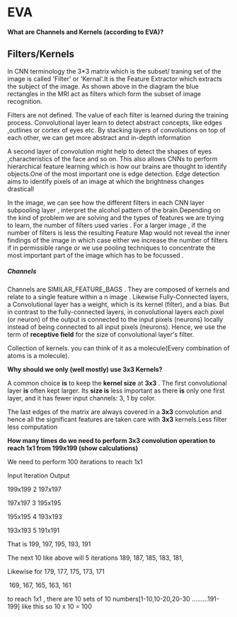 # EVA


<b>What are Channels and Kernels (according to EVA)?</b>

## Filters/Kernels 

In CNN terminology the 3*3 matrix which is the subset/ traning set of the image is called 'Filter' or 'Kernal'.It is the Feature Extractor which extracts the subject of the image. As shown above in the diagram the blue rectangles in the MRI act as filters which form the subset of image recognition. 

Filters are not defined. The value of each filter is learned during the training process.
Convolutional layer learn to detect abstract concepts, like edges ,outlines or cortex of eyes etc. 
By stacking layers of convolutions on top of each other, we can get more abstract and in-depth information 

A second layer of convolution might help to detect the shapes of eyes ,characteristics of the face and so on. 
This also allows CNNs to perform hierarchical feature learning which is how our brains are thought to identify objects.One of the most important one is edge detection. Edge detection aims to identify pixels of an image at which the brightness changes drasticall

In the image, we can see how the different filters in each CNN layer subpooling layer , interpret the alcohol pattern of the brain.Depending on the kind of problem we are solving and the types of features we are trying to learn, the number of filters used varies . For a larger image , if the number of filters is less the resulting Feature Map would not reveal the inner findings of the image in which case either we increase the number of filters if in permissible range or we use pooling techniques to concentrate the most important part of the image which has to be focussed .

##### <b>Channels</b>

Channels are SIMILAR_FEATURE_BAGS . They are composed of kernels and relate to a single feature within a n image . Likewise Fully-Connected layers, a Convolutional layer has a weight, which is its kernel (filter), and a bias. But in contrast to the fully-connected layers, in convolutional layers each pixel (or neuron) of the output is connected to the input pixels (neurons) locally instead of being connected to all input pixels (neurons). Hence, we use the term of **receptive field** for the size of convolutional layer's filter.

Collection of kernels. you can think of it as a molecule(Every combination of atoms is a molecule).



<b>Why should we only (well mostly) use 3x3 Kernels?</b>

A common choice **is** to keep the **kernel size** at **3x3** . The first convolutional layer **is** often kept larger. Its **size is** less important as there **is** only one first layer, and it has fewer input channels: 3, 1 by color.

The last edges of the matrix are always covered in a **3x3** convolution and hence all the significant features are taken care with **3x3**  kernels.Less filter less computation

<b>How many times do we need to perform 3x3 convolution operation to reach 1x1 from 199x199 (show calculations)</b>

We need to perform 100 iterations to reach 1x1

Input			Iteration			Output			

199x199			2				197x197

197x197			3				195x195

195x195			4				 193x193

193x193			5				 191x191

That is 199, 197, 195, 193, 191

The next 10 like above will 5 iterations 189, 187, 185, 183, 181,

Likewise for 179, 177, 175, 173, 171

​		      169, 167, 165, 163, 161

to reach 1x1 , there are 10 sets of 10 numbers[1-10,10-20,20-30 ……...191-199] like this so 10  x 10 = 100


















